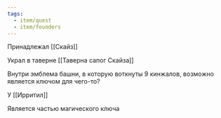 ```yaml
---
tags:
  - item/quest
  - item/founders
---
```

Принадлежал [[Скайз]]

Украл в таверне [[Таверна сапог Скайза]]

Внутри эмблема башни, в которую воткнуты 9 кинжалов, возможно является ключом для чего-то?

У [[Ирритил]]

Является частью магического ключа
